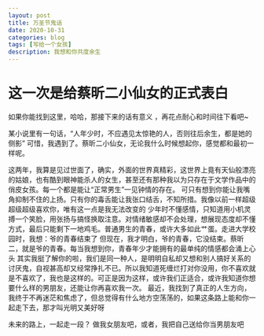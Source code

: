 ```yaml
---
layout: post
title: 万圣节鬼话
date: 2020-10-31
categories: blog
tags: [写给一个女孩]
description: 我想和你共度余生
---
```


# 这一次是给蔡昕二小仙女的正式表白

如果你能找到这里，哈哈，那接下来的话有意义 ，再花点耐心和时间往下看吧~

某小说里有一句话，“人年少时，不应遇见太惊艳的人，否则往后余生，都是她的侧影”
可惜，我遇到了。蔡昕二小仙女，无论我什么时候想起你，感觉都和最初一样呢。

这两年，我算是见过世面了，确实，外面的世界真精彩，这世界上竟有天仙般漂亮的姑娘，也有酷到眼神能杀人的女生，甚至还有那种我以为只存在于文学作品中的俏皮女孩。每一个都是能让“正常男生”一见钟情的存在。
可只有想到你能让我嘴角抑制不住的上扬。只有你的毒舌能让我张口结舌，不知所措。我像以前一样超级超级超级喜欢你，唯有这一点是我无法改变的
少年时不懂感情，只知道用小机灵搏一个笑脸，用张扬与搞怪换取注意。对情绪敏感却不会处理，想展现态度却不懂方式，最后只能剩下一地鸡毛。普通男生的青春，或许大多如此艹蛋。走进大学校园时，我想：爷的青春结束了
但现在，我才明白，爷的青春，它没结束。蔡昕二，就是爷的青春。每当我想到你，青春年少才能拥有的最单纯的情感都会涌上心头
其实我挺了解你的啦，我们是同一种人，是明明自私却又想和别人搞好关系的讨厌鬼，自视甚高却又经常挣扎不已。所以我知道死缠烂打对你没用，你不喜欢就是不喜欢了，我也是这样的。可正是因为这样，或许我们正适合，或许我知道你想要什么样的男朋友，还能让你再喜欢我一次。
最近，我找到了真正的人生方向，我终于不再迷茫和焦虑了，但总觉得有什么地方空荡荡的，如果这条路上能和你一起走下去，那才叫光明又美好呀

未来的路上，一起走一段？
做我女朋友吧，或者，我把自己送给你当男朋友吧